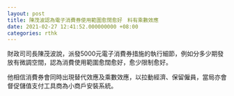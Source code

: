 ```yaml
---
layout: post
title: 陳茂波認為電子消費券使用範圍愈闊愈好　料有乘數效應
date: 2021-02-27 12:41:52.000000000 +08:00
categories: rthk
---
```


財政司司長陳茂波說，派發5000元電子消費券措施的執行細節，例如分多少期發放有微調空間，認為消費使用範圍愈闊愈好，愈少限制愈好。

他相信消費券會同時出現替代效應及乘數效應，以拉動經濟、保留僱員，當局亦會督促儲值支付工具商為小商戶安裝系統。
